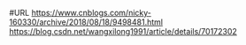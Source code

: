 #URL 
https://www.cnblogs.com/nicky-160330/archive/2018/08/18/9498481.html
https://blog.csdn.net/wangxilong1991/article/details/70172302